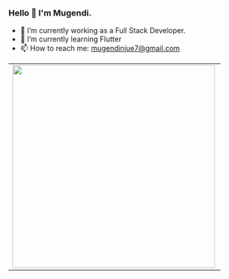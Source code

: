 ### Hello 👊 I'm Mugendi.

- 🔭 I’m currently working as a Full Stack Developer.
- 🌱 I’m currently learning Flutter
- 📫 How to reach me: mugendinjue7@gmail.com

<center>
  <table>
  <tr>
      <td><img width="400px" align="left" src="https://github-readme-stats.vercel.app/api?username=mugendinjue&count_private=true&show_icons=true&theme=dark&layout=compact" /></td>   
  </tr>   
  </table>
</center>
